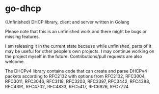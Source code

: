 # go-dhcp
(Unfinished) DHCP library, client and server written in Golang

Please note that this is an unfinished work and there might be bugs or missing features.

I am releasing it in the current state because while unfinished, parts of it may be useful for other people's own projects. I may continue working on the project myself in the future. Contributions/pull requests are also welcome.

The DHCPv4 library contains code that can create and parse DHCPv4 packets according to RFC2132 with options from RFC2132, RFC3004, RFC3011, RFC3046, RFC3118, RFC3203, RFC3397, RFC3442, RFC4388, RFC4391, RFC4702, RFC4833, RFC5417, RFC6926, RFC7724.
